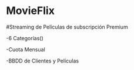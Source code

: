 # MovieFlix

#Streaming de Películas de subscripción Premium 

-6 Categorías()

-Cuota Mensual

-BBDD de Clientes y Películas

